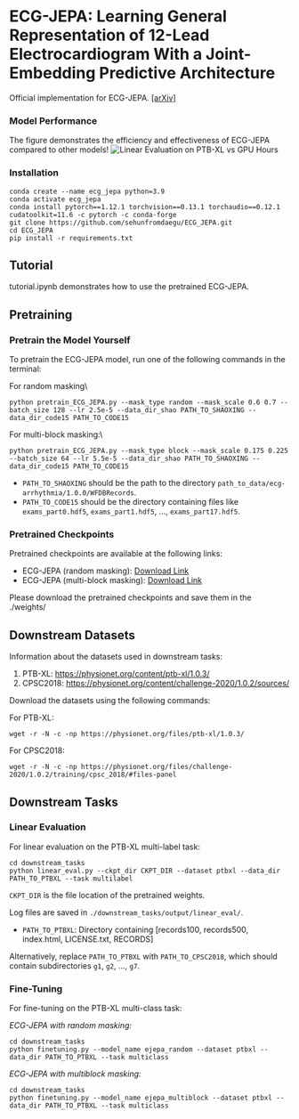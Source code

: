 # ECG-JEPA: Learning General Representation of 12-Lead Electrocardiogram With a Joint-Embedding Predictive Architecture
Official implementation for ECG-JEPA.
[\[arXiv\]](https://arxiv.org/pdf/2410.08559)

### Model Performance

The figure demonstrates the efficiency and effectiveness of ECG-JEPA compared to other models!
![Linear Evaluation on PTB-XL vs GPU Hours](./linear_evaluation_gpu_hours.png)


### Installation
```console
conda create --name ecg_jepa python=3.9
conda activate ecg_jepa
conda install pytorch==1.12.1 torchvision==0.13.1 torchaudio==0.12.1 cudatoolkit=11.6 -c pytorch -c conda-forge
git clone https://github.com/sehunfromdaegu/ECG_JEPA.git
cd ECG_JEPA
pip install -r requirements.txt
```

## Tutorial
tutorial.ipynb demonstrates how to use the pretrained ECG-JEPA.

## Pretraining
### Pretrain the Model Yourself
To pretrain the ECG-JEPA model, run one of the following commands in the terminal:

For random masking\
```console
python pretrain_ECG_JEPA.py --mask_type random --mask_scale 0.6 0.7 --batch_size 128 --lr 2.5e-5 --data_dir_shao PATH_TO_SHAOXING --data_dir_code15 PATH_TO_CODE15
```

For multi-block masking:\
```console
python pretrain_ECG_JEPA.py --mask_type block --mask_scale 0.175 0.225 --batch_size 64 --lr 5.5e-5 --data_dir_shao PATH_TO_SHAOXING --data_dir_code15 PATH_TO_CODE15
```

- `PATH_TO_SHAOXING` should be the path to the directory `path_to_data/ecg-arrhythmia/1.0.0/WFDBRecords`.
- `PATH_TO_CODE15` should be the directory containing files like `exams_part0.hdf5`, `exams_part1.hdf5`, ..., `exams_part17.hdf5`.

### Pretrained Checkpoints
Pretrained checkpoints are available at the following links:

- ECG-JEPA (random masking): [Download Link](https://drive.google.com/file/d/1mh-XL0XOvvhFbhvuZ9c2KnTHa9B4F3Wx/view?usp=drive_link)
- ECG-JEPA (multi-block masking): [Download Link](https://drive.google.com/file/d/1gMOT4xjQQg0GZkY1iE6NuDzua4ALw00l/view?usp=drive_link)
  
Please download the pretrained checkpoints and save them in the ./weights/

## Downstream Datasets
Information about the datasets used in downstream tasks:

1. PTB-XL: https://physionet.org/content/ptb-xl/1.0.3/
2. CPSC2018: https://physionet.org/content/challenge-2020/1.0.2/sources/

Download the datasets using the following commands:

For PTB-XL:
```console
wget -r -N -c -np https://physionet.org/files/ptb-xl/1.0.3/
```
For CPSC2018:
```console
wget -r -N -c -np https://physionet.org/files/challenge-2020/1.0.2/training/cpsc_2018/#files-panel
```


## Downstream Tasks
### Linear Evaluation 
For linear evaluation on the PTB-XL multi-label task:
```console
cd downstream_tasks
python linear_eval.py --ckpt_dir CKPT_DIR --dataset ptbxl --data_dir PATH_TO_PTBXL --task multilabel
```
`CKPT_DIR` is the file location of the pretrained weights.

Log files are saved in `./downstream_tasks/output/linear_eval/`.

- `PATH_TO_PTBXL`: Directory containing [records100, records500, index.html, LICENSE.txt, RECORDS]



Alternatively, replace `PATH_TO_PTBXL` with `PATH_TO_CPSC2018`, which should contain subdirectories `g1`, `g2`, ..., `g7`.

### Fine-Tuning
For fine-tuning on the PTB-XL multi-class task:

*ECG-JEPA with random masking:*
```console
cd downstream_tasks
python finetuning.py --model_name ejepa_random --dataset ptbxl --data_dir PATH_TO_PTBXL --task multiclass
```

*ECG-JEPA with multiblock masking:*
```console
cd downstream_tasks
python finetuning.py --model_name ejepa_multiblock --dataset ptbxl --data_dir PATH_TO_PTBXL --task multiclass
```
